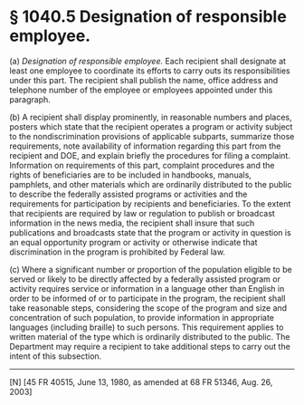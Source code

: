 # § 1040.5   Designation of responsible employee.

(a) *Designation of responsible employee.* Each recipient shall designate at least one employee to coordinate its efforts to carry outs its responsibilities under this part. The recipient shall publish the name, office address and telephone number of the employee or employees appointed under this paragraph. 


(b) A recipient shall display prominently, in reasonable numbers and places, posters which state that the recipient operates a program or activity subject to the nondiscrimination provisions of applicable subparts, summarize those requirements, note availability of information regarding this part from the recipient and DOE, and explain briefly the procedures for filing a complaint. Information on requirements of this part, complaint procedures and the rights of beneficiaries are to be included in handbooks, manuals, pamphlets, and other materials which are ordinarily distributed to the public to describe the federally assisted programs or activities and the requirements for participation by recipients and beneficiaries. To the extent that recipients are required by law or regulation to publish or broadcast information in the news media, the recipient shall insure that such publications and broadcasts state that the program or activity in question is an equal opportunity program or activity or otherwise indicate that discrimination in the program is prohibited by Federal law. 


(c) Where a significant number or proportion of the population eligible to be served or likely to be directly affected by a federally assisted program or activity requires service or information in a language other than English in order to be informed of or to participate in the program, the recipient shall take reasonable steps, considering the scope of the program and size and concentration of such population, to provide information in appropriate languages (including braille) to such persons. This requirement applies to written material of the type which is ordinarily distributed to the public. The Department may require a recipient to take additional steps to carry out the intent of this subsection. 



---

[N] [45 FR 40515, June 13, 1980, as amended at 68 FR 51346, Aug. 26, 2003]





